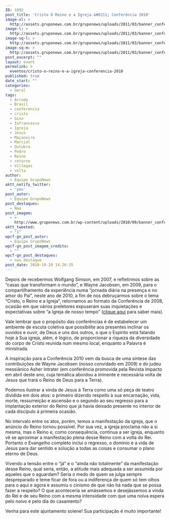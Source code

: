 ```yaml
---
ID: 1092
post_title: 'Cristo O Reino e a Igreja &#8211; Conferência 2010'
image-xl: >
  http://assets.gruponews.com.br/gruponews/uploads/2011/03/banner_conferencia-2010.jpg
image-l: >
  http://assets.gruponews.com.br/gruponews/uploads/2011/03/banner_conferencia-2010.jpg
image-sq-l: >
  http://assets.gruponews.com.br/gruponews/uploads/2011/03/banner_conferencia-2010.jpg
image-sq-m: >
  http://assets.gruponews.com.br/gruponews/uploads/2011/03/banner_conferencia-2010-720x307.jpg
post_excerpt: ""
layout: event
permalink: >
  eventos/cristo-o-reino-e-a-igreja-conferencia-2010
published: true
date_start: ""
categories:
  - Geral
tags:
  - Arruda
  - Brasil
  - conferencia
  - cristo
  - Gino
  - Iafrancesco
  - Igreja
  - Jesus
  - Maçaneiro
  - Marcial
  - Outubro
  - Pedro
  - Reino
  - retorno
  - Villegas
  - volta
author:
  - Equipe GrupoNews
aktt_notify_twitter:
  - 'yes'
post_autor:
  - Equipe GrupoNews
post_destaques:
  - Nao
post_imagem:
  - >
    http://www.gruponews.com.br/wp-content/uploads/2010/09/banner_conferencia-2010.jpg
aktt_tweeted:
  - "1"
wpcf-gn_post_autor:
  - Equipe GrupoNews
wpcf-gn_post_imagem_credito:
  - ""
wpcf-gn_post_destaques:
  - nao_destaque
post_date: 2010-10-20 14:26:35
---
```

Depois de recebermos Wolfgang Simson, em 2007, e refletirmos sobre as “casas que transformam o mundo”, e Wayne Jacobsen, em 2009, para o compartilhamento da experiência numa “jornada diária na presença e no amor do Pai”, neste ano de 2010, a fim de nos debruçarmos sobre o tema “Cristo, o Reino e a Igreja”, retornamos ao formato da Conferência de 2008, ocasião em que vários preletores expuseram suas inquietações e expectativas sobre “a Igreja de nosso tempo” (<a href="/conferencia2008/" target="_blank">clique aqui</a> para saber mais).

Vale lembrar que o propósito das conferências é de estabelecer um ambiente de escuta coletiva que possibilite aos presentes inclinar os ouvidos e ouvir, de Deus e uns dos outros, o que o Espírito está falando hoje à Sua igreja, além, é lógico, de proporcionar a riqueza da diversidade do corpo de Cristo reunida num mesmo local, enquanto a Palavra é ministrada.

A inspiração para a Conferência 2010 vem da busca de uma síntese das contribuições de Wayne Jacobsen (nosso convidado em 2009) e do judeu messiânico Asher Intrater (em conferência promovida pela Revista Impacto em abril deste ano, cuja temática abordou a iminente e necessária volta de Jesus que trará o Reino de Deus para a Terra).

Podemos ilustrar a vinda de Jesus à Terra como uma só peça de teatro dividida em dois atos: o primeiro dizendo respeito à sua encarnação, vida, morte, ressurreição e ascensão e o segundo ao seu regresso para a implantação exterior do Reino que já havia deixado presente no interior de cada discípulo à primeira ocasião.

No intervalo entre os atos, porém, temos a manifestação da igreja, que o anúncio do Reino tornou possível. Por sua vez, a igreja proclama não a si mesma, mas o Reino e, como consequência, continua a ser igreja, enquanto vê se aproximar a manifestação plena desse Reino com a volta do Rei. Portanto o Evangelho completo inclui o regresso, o domínio e a vida de Jesus para dar sentido e solução a todas as coisas e consumar o plano eterno de Deus.

Vivendo a tensão entre o “já” e o “ainda não totalmente” da manifestação desse Reino, qual seria, então, a atitude mais adequada a ser assumida por aqueles que o aguardam? Seria o medo de quem se julga sempre despreparado e teme ficar de fora ou a indiferença de quem só tem olhos para o aqui e agora e assumiu o cinismo de que não há nada que se possa fazer a respeito? O que aconteceria se amássemos e desejássemos a vinda do Rei e de seu Reino com a mesma intensidade com que uma noiva espera pelo noivo e pelo dia do casamento?

Venha para este ajuntamento solene! Sua participação é muito importante!